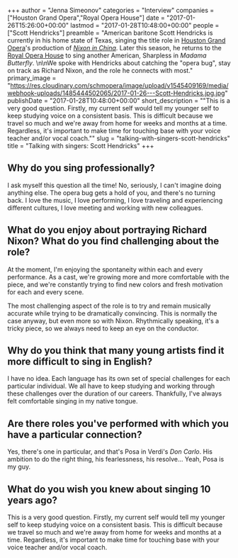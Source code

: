 +++
author = "Jenna Simeonov"
categories = "Interview"
companies = ["Houston Grand Opera","Royal Opera House"]
date = "2017-01-26T15:26:00+00:00"
lastmod = "2017-01-28T10:48:00+00:00"
people = ["Scott Hendricks"]
preamble = "American baritone Scott Hendricks is currently in his home state of Texas, singing the title role in [Houston Grand Opera](/scene/companies/houston-grand-opera/)'s production of [*Nixon in China*](http://www.houstongrandopera.org/scheduletickets/2016-17-season/performances/nixon-in-china/). Later this season, he returns to the [Royal Opera House](/scene/companies/royal-opera-house/) to sing another American, Sharpless in *Madama Butterfly*. \n\nWe spoke with Hendricks about catching the \"opera bug\", stay on track as Richard Nixon, and the role he connects with most."
primary_image = "https://res.cloudinary.com/schmopera/image/upload/v1545409169/media/webhook-uploads/1485444502065/2017-01-26---Scott-Hendricks.jpg.jpg"
publishDate = "2017-01-28T10:48:00+00:00"
short_description = "&quot;This is a very good question. Firstly, my current self would tell my younger self to keep studying voice on a consistent basis. This is difficult because we travel so much and we&#039;re away from home for weeks and months at a time. Regardless, it&#039;s important to make time for touching base with your voice teacher and/or vocal coach.&quot;"
slug = "talking-with-singers-scott-hendricks"
title = "Talking with singers: Scott Hendricks"
+++

## Why do you sing professionally?

I ask myself this question all the time! No, seriously,	I can't	imagine	doing anything else. The opera bug gets	a hold of you, and there's no turning back.	I love the music, I love performing, I love	traveling and experiencing different cultures, I love meeting and working with new colleagues.

## What do you enjoy about portraying Richard Nixon? What do you find challenging about	the	role?

At the moment,	I'm	enjoying the spontaneity within	each and every performance. As a cast, we're growing more and more comfortable with the	piece, and we're constantly	trying to find new colors and fresh	motivation for each	and	every scene.

The	most challenging aspect	of the role	is to try and remain musically accurate while trying to	be dramatically	convincing.	This is	normally the case anyway, but even more so with Nixon. Rhythmically	speaking, it's a tricky	piece, so we always	need to	keep an	eye	on the conductor.

## Why do you think that many young artists find it more difficult to sing in English?

I have no idea.	Each language has its own set of special challenges for each particular individual.	We all have to keep studying and working through these challenges over the duration	of our careers. Thankfully, I've always	felt comfortable singing in	my native tongue.

## Are there roles you've performed	with which you have a particular connection?

Yes, there's one in particular,	and	that's Posa	in Verdi's *Don Carlo*. His	ambition to	do	the	right thing, his fearlessness, his resolve...	Yeah, Posa is my guy.

## What	do you wish you knew about singing 10 years ago?

This is a very good	question. Firstly, my current self would tell my younger self to keep studying voice on	a consistent basis.	This is	difficult because we travel	so much	and	we're away from	home for weeks and months at a time. Regardless, it's important	to make time for touching base with your voice teacher and/or vocal	coach.

